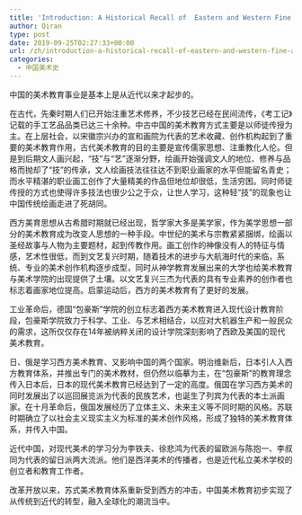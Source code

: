 ```yaml
---
title: 'Introduction: A Historical Recall of  Eastern and Western Fine Art Education'
author: Qiran
type: post
date: 2019-09-25T02:27:33+00:00
url: /zh/introduction-a-historical-recall-of-eastern-and-western-fine-art-education/
categories:
  - 中国美术史
---
```

中国的美术教育事业是基本上是从近代以来才起步的。

在古代，先秦时期人们已开始注重艺术修养，不少技艺已经在民间流传，《考工记》记载的手工艺品品类已达三十余种。中古中国的美术教育方式主要是以师徒传授为主。在上层社会，以宋徽宗兴办的宣和画院为代表的艺术收藏、创作机构起到了重要的美术教育作用，古代美术教育的目的主要是宣传儒家思想、注重教化人伦。但是到后期文人画兴起，“技”与“艺”逐渐分野，绘画开始强调文人的地位、修养与品格而抛却了“技”的传承，文人绘画技法往往达不到职业画家的水平但能留名青史；而水平精湛的职业画工创作了大量精美的作品但地位却很低，生活穷困。同时师徒传授的方式也使得许多技法也很少公之于众，让世人学习，这种轻“技”的现象也让中国传统绘画走进了死胡同。

西方美育思想从古希腊时期就已经出现，哲学家大多是美学家，作为美学思想一部分的美术教育成为改变人思想的一种手段。中世纪的美术与宗教紧紧捆绑，绘画以圣经故事与人物为主要题材，起到传教作用。画工创作的神像没有人的特征与情感，艺术性很低，而到文艺复兴时期，随着技术的进步与大航海时代的来临，系统、专业的美术创作机构逐步成型，同时从神学教育发展出来的大学也给美术教育与美术学院的出现提供了土壤。以文艺复兴三杰为代表的具有专业素养的创作者也标志着画家地位提高。启蒙运动后，西方的美术教育有了更好的发展。

工业革命后，德国“包豪斯”学院的创立标志着西方美术教育进入现代设计教育阶段，包豪斯学院致力于科学、工业、与艺术相结合，以应对大机器生产和一般民众的需求，这所仅仅存在14年被纳粹关闭的设计学院深刻影响了西欧及美国的现代美术教育。

日、俄是学习西方美术教育、又影响中国的两个国家。明治维新后，日本引人入西方教育体系，并推出专门的美术教材，但仍然以临摹为主，在“包豪斯”的教育理念传入日本后，日本的现代美术教育已经达到了一定的高度。俄国在学习西方美术的同时发展出了以巡回展览派为代表的民族艺术，也诞生了列宾为代表的本土派画家。在十月革命后，俄国发展经历了立体主义、未来主义等不同时期的风格。苏联时期确立了以社会主义现实主义为标准的美术创作风格，形成了独特的美术教育体系，并传入中国。

近代中国，对现代美术的学习分为李铁夫、徐悲鸿为代表的留欧派与陈抱一、李叔同为代表的留日派两大流派。他们是西洋美术的传播者，也是近代私立美术学校的创立者和教育工作者。

改革开放以来，苏式美术教育体系重新受到西方的冲击，中国美术教育初步实现了从传统到近代的转型，融入全球化的潮流当中。
